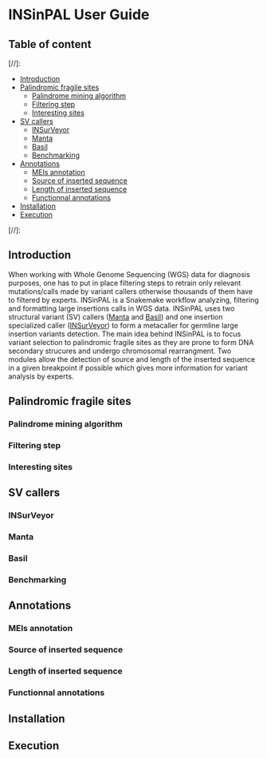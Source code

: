 INSinPAL User Guide
===================

## Table of content

[//]:

* [Introduction](#Introduction)
* [Palindromic fragile sites](#Palindromic-fragile-sites)
  * [Palindrome mining algorithm](#Palindrome-mining-algorithm)
  * [Filtering step](#Filtering-step)
  * [Interesting sites](#Interesting-sites)
* [SV callers](#SV-callers)
  * [INSurVeyor](#INSurVeyor)
  * [Manta](#Manta)
  * [Basil](#Basil)
  * [Benchmarking](#Benchmarking)
* [Annotations](#Annotations)
  * [MEIs annotation](#MEIs-annotation)
  * [Source of inserted sequence](#Source-of-inserted-sequence)
  * [Length of inserted sequence](#Length-of-inserted-sequence)
  * [Functionnal annotations](#Functionnal-annotations)
* [Installation](#Installation)  
* [Execution](#Execution)

[//]:


## Introduction

When working with Whole Genome Sequencing (WGS) data for diagnosis purposes, one has to put in place filtering steps to retrain only relevant mutations/calls made by variant callers otherwise thousands of them have to filtered by experts. INSinPAL is a Snakemake workflow analyzing, filtering and formatting large insertions calls in WGS data. INSinPAL uses two structural variant (SV) callers ([Manta](https://github.com/Illumina/manta) and [Basil](https://github.com/seqan/anise_basil)) and one insertion specialized caller ([INSurVeyor](https://github.com/kensung-lab/INSurVeyor)) to form a metacaller for germline large insertion variants detection. The main idea behind INSinPAL is to focus variant selection to palindromic fragile sites as they are prone to form DNA secondary strucures and undergo chromosomal rearrangment. Two modules allow the detection of source and length of the inserted sequence in a given breakpoint if possible which gives more information for variant analysis by experts.  


## Palindromic fragile sites

### Palindrome mining algorithm

### Filtering step

### Interesting sites


## SV callers

### INSurVeyor

### Manta

### Basil

### Benchmarking

## Annotations

### MEIs annotation

### Source of inserted sequence

### Length of inserted sequence

### Functionnal annotations


## Installation


## Execution
